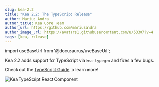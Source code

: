 ```yaml
---
slug: kea-2.2
title: "Kea 2.2: The TypeScript Release"
author: Marius Andra
author_title: Kea Core Team
author_url: https://github.com/mariusandra
author_image_url: https://avatars1.githubusercontent.com/u/53387?v=4
tags: [kea, release]
---
```


import useBaseUrl from '@docusaurus/useBaseUrl'; 

Kea 2.2 adds support for TypeScript via `kea-typegen` and fixes a few bugs.

Check out the [TypeScript Guide](/docs/guide/typescript) to learn more!

<p><img alt="Kea TypeScript React Component" src={useBaseUrl('img/guide/typescript-using.gif')} loading="lazy" style={{ width: '100%', maxWidth: 753 }} /></p>
